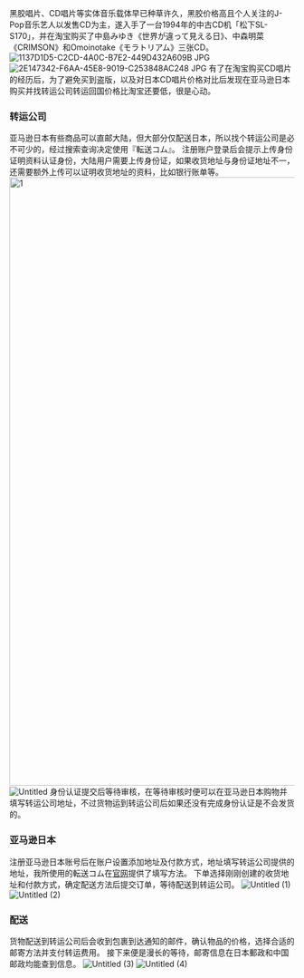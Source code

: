 黑胶唱片、CD唱片等实体音乐载体早已种草许久，黑胶价格高且个人关注的J-Pop音乐艺人以发售CD为主，遂入手了一台1994年的中古CD机「松下SL-S170」，并在淘宝购买了中島みゆき《世界が違って見える日》、中森明菜《CRIMSON》和Omoinotake《モラトリアム》三张CD。
![1137D1D5-C2CD-4A0C-B7E2-449D432A609B JPG](https://github.com/KawausoJyou/KawausoJyou.github.io/assets/92703641/a17ccf56-5183-4657-b7e3-f8707fe87f08)
![2E147342-F6AA-45E8-9019-C253848AC248 JPG](https://github.com/KawausoJyou/KawausoJyou.github.io/assets/92703641/b34e8616-5dea-41f5-b287-319ac208b22a)
有了在淘宝购买CD唱片的经历后，为了避免买到盗版，以及对日本CD唱片价格对比后发现在亚马逊日本购买并找转运公司转运回国价格比淘宝还要低，很是心动。
### 转运公司
亚马逊日本有些商品可以直邮大陆，但大部分仅配送日本，所以找个转运公司是必不可少的，经过搜索查询决定使用『転送コム』。
注册账户登录后会提示上传身份证明资料认证身份，大陆用户需要上传身份证，如果收货地址与身份证地址不一，还需要额外上传可以证明收货地址的资料，比如银行账单等。
<img width="1074" alt="1" src="https://github.com/KawausoJyou/KawausoJyou.github.io/assets/92703641/ecc4c312-eadf-4961-8613-7400ed4f441c">
![Untitled](https://github.com/KawausoJyou/KawausoJyou.github.io/assets/92703641/f4929a5d-8c18-4153-a79a-c8b17f0a2599)
身份认证提交后等待审核，在等待审核时便可以在亚马逊日本购物并填写转运公司地址，不过货物运到转运公司后如果还没有完成身份认证是不会发货的。
### 亚马逊日本
注册亚马逊日本账号后在账户设置添加地址及付款方式，地址填写转运公司提供的地址，我所使用的転送コム在[官网](https://www.tenso.com/jp/my_page/address)提供了填写方法。
下单选择刚刚创建的收货地址和付款方式，确定配送方法后提交订单，等待配送到转运公司。
![Untitled (1)](https://github.com/KawausoJyou/KawausoJyou.github.io/assets/92703641/ee7a49b8-4265-413a-aef1-032d448481fa)
![Untitled (2)](https://github.com/KawausoJyou/KawausoJyou.github.io/assets/92703641/0f10072e-49e8-41b5-a8fd-c644f78ce26f)
### 配送
货物配送到转运公司后会收到包裹到达通知的邮件，确认物品的价格，选择合适的邮寄方法并支付转运费用。
接下来便是漫长的等待，邮寄信息在日本郵政和中国邮政均能查到信息。
![Untitled (3)](https://github.com/KawausoJyou/KawausoJyou.github.io/assets/92703641/c5c6d941-179c-4276-9298-f13167708f19)
![Untitled (4)](https://github.com/KawausoJyou/KawausoJyou.github.io/assets/92703641/e76e1a6c-9392-4a18-a9c5-cab6089af096)
<!-- ##{"timestamp":1701932400}## -->